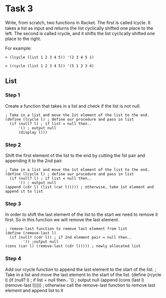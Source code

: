 # Task 3
Write, from scratch, two functions in Racket. The ﬁrst is called lcycle. It takes a list as input and returns the list cyclically shifted one place to the left. The second is called rcycle, and it shifts the list cyclically shifted one place to the right. 

For example: 
```Racket
> (lcycle (list 1 2 3 4 5)) '(2 3 4 5 1) 
```
```Racket
> (rcycle (list 1 2 3 4 5)) '(5 1 2 3 4)
```

## List

### Step 1
Create a function that takes in a list and check if the list is not null.
```Racket
; Take in a list and move the 1st element of the list to the end.
(define (lcycle l) ; define our procedure and pass in list
  (if (null? l) ; if list = null then..
      '() ; output null
	  (display l)))
```

### Step 2
Shift the first element of the list to the end by cutting the 1st pair and appending it to the 2nd pair.
```Racket
; Take in a list and move the 1st element of the list to the end.
(define (lcycle l) ; define our procedure and pass in list
  (if (null? l) ; if list = null then..
      '() ; output null
(append (cdr l) (list (car l))))) ; otherwise, take 1st element and append it to list

```

### Step 3
In order to shift the last element of the list to the start we need to remove it first.
So in this function we will remove the last element.
```Racket
; remove-last function to remove last element from list
(define (remove-last l)
  (if (null? (cdr l)) ; if 2nd element pair = null then..
        '() ;output null
(cons (car l) (remove-last (cdr l))))) ; newly allocated list

```

### Step 4
Add our rcycle function to append the last element to the start of the list.
; Take in a list and move the last element to the start of the list.
(define (rcycle l)
  (if (null? l) ; if list = null then..
      '() ; output null
      (append (cons (last l)(remove-last l))))) ; otherwise call the remove-last function to remove last element and append list to it
